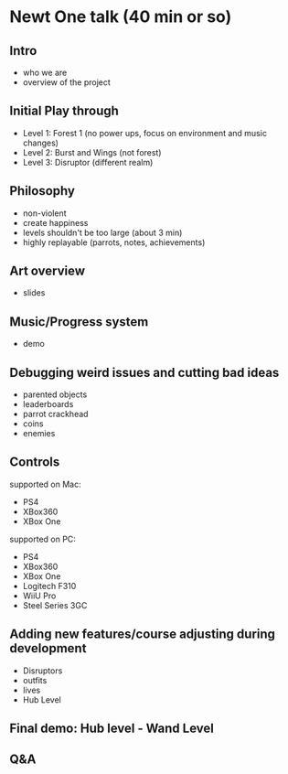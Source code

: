 Newt One talk (40 min or so)
============================

Intro 
-----
* who we are
* overview of the project

Initial Play through
--------------------
* Level 1: Forest 1 (no power ups, focus on environment and music changes)
* Level 2: Burst and Wings (not forest)
* Level 3: Disruptor (different realm)

Philosophy
----------
* non-violent
* create happiness
* levels shouldn't be too large (about 3 min)
* highly replayable (parrots, notes, achievements)

Art overview
------------
* slides

Music/Progress system
---------------------
* demo

Debugging weird issues and cutting bad ideas
--------------------------------------------
* parented objects
* leaderboards
* parrot crackhead
* coins
* enemies

Controls
--------
supported on Mac:
* PS4
* XBox360
* XBox One

supported on PC:
* PS4
* XBox360
* XBox One
* Logitech F310
* WiiU Pro 
* Steel Series 3GC

Adding new features/course adjusting during development
-------------------------------------------------------
* Disruptors
* outfits
* lives
* Hub Level

Final demo: Hub level - Wand Level
----------------------------------

Q&A
---
